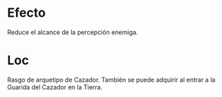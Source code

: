 # Efecto
Reduce el alcance de la percepción enemiga.
# Loc
Rasgo de arquetipo de Cazador. También se puede adquirir al entrar a la Guarida del Cazador en la Tierra.